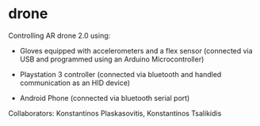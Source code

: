# drone
Controlling AR drone 2.0 using:

* Gloves equipped with accelerometers and a flex sensor (connected via USB and programmed using an Arduino Microcontroller)

* Playstation 3 controller (connected via bluetooth and handled communication as an HID device)

* Android Phone (connected via bluetooth serial port)


Collaborators:
  Konstantinos Plaskasovitis,
  Konstantinos Tsalikidis
